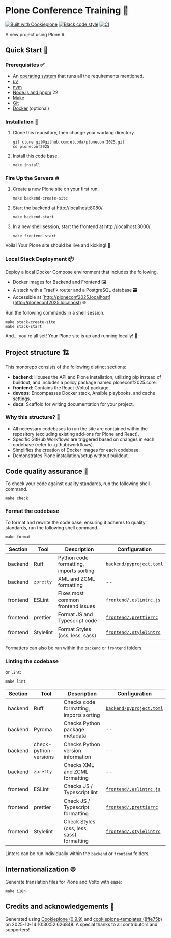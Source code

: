 # Plone Conference Training 🚀

[![Built with Cookieplone](https://img.shields.io/badge/built%20with-Cookieplone-0083be.svg?logo=cookiecutter)](https://github.com/plone/cookieplone-templates/)
[![Black code style](https://img.shields.io/badge/code%20style-black-000000.svg)](https://github.com/psf/black)
[![CI](https://github.com/elcoda/ploneconf2025/actions/workflows/main.yml/badge.svg)](https://github.com/elcoda/ploneconf2025/actions/workflows/main.yml)

A new project using Plone 6.

## Quick Start 🏁

### Prerequisites ✅

-   An [operating system](https://6.docs.plone.org/install/create-project-cookieplone.html#prerequisites-for-installation) that runs all the requirements mentioned.
-   [uv](https://6.docs.plone.org/install/create-project-cookieplone.html#uv)
-   [nvm](https://6.docs.plone.org/install/create-project-cookieplone.html#nvm)
-   [Node.js and pnpm](https://6.docs.plone.org/install/create-project.html#node-js) 22
-   [Make](https://6.docs.plone.org/install/create-project-cookieplone.html#make)
-   [Git](https://6.docs.plone.org/install/create-project-cookieplone.html#git)
-   [Docker](https://docs.docker.com/get-started/get-docker/) (optional)


### Installation 🔧

1.  Clone this repository, then change your working directory.

    ```shell
    git clone git@github.com:elcoda/ploneconf2025.git
    cd ploneconf2025
    ```

2.  Install this code base.

    ```shell
    make install
    ```


### Fire Up the Servers 🔥

1.  Create a new Plone site on your first run.

    ```shell
    make backend-create-site
    ```

2.  Start the backend at http://localhost:8080/.

    ```shell
    make backend-start
    ```

3.  In a new shell session, start the frontend at http://localhost:3000/.

    ```shell
    make frontend-start
    ```

Voila! Your Plone site should be live and kicking! 🎉

### Local Stack Deployment 📦

Deploy a local Docker Compose environment that includes the following.

- Docker images for Backend and Frontend 🖼️
- A stack with a Traefik router and a PostgreSQL database 🗃️
- Accessible at [http://ploneconf2025.localhost](http://ploneconf2025.localhost) 🌐

Run the following commands in a shell session.

```shell
make stack-create-site
make stack-start
```

And... you're all set! Your Plone site is up and running locally! 🚀

## Project structure 🏗️

This monorepo consists of the following distinct sections:

- **backend**: Houses the API and Plone installation, utilizing pip instead of buildout, and includes a policy package named ploneconf2025.core.
- **frontend**: Contains the React (Volto) package.
- **devops**: Encompasses Docker stack, Ansible playbooks, and cache settings.
- **docs**: Scaffold for writing documentation for your project.

### Why this structure? 🤔

- All necessary codebases to run the site are contained within the repository (excluding existing add-ons for Plone and React).
- Specific GitHub Workflows are triggered based on changes in each codebase (refer to .github/workflows).
- Simplifies the creation of Docker images for each codebase.
- Demonstrates Plone installation/setup without buildout.

## Code quality assurance 🧐

To check your code against quality standards, run the following shell command.

```shell
make check
```

### Format the codebase

To format and rewrite the code base, ensuring it adheres to quality standards, run the following shell command.

```shell
make format
```

| Section | Tool | Description | Configuration |
| --- | --- | --- | --- |
| backend | Ruff | Python code formatting, imports sorting  | [`backend/pyproject.toml`](./backend/pyproject.toml) |
| backend | `zpretty` | XML and ZCML formatting  | -- |
| frontend | ESLint | Fixes most common frontend issues | [`frontend/.eslintrc.js`](.frontend/.eslintrc.js) |
| frontend | prettier | Format JS and Typescript code  | [`frontend/.prettierrc`](.frontend/.prettierrc) |
| frontend | Stylelint | Format Styles (css, less, sass)  | [`frontend/.stylelintrc`](.frontend/.stylelintrc) |

Formatters can also be run within the `backend` or `frontend` folders.

### Linting the codebase
or `lint`:

 ```shell
make lint
```

| Section | Tool | Description | Configuration |
| --- | --- | --- | --- |
| backend | Ruff | Checks code formatting, imports sorting  | [`backend/pyproject.toml`](./backend/pyproject.toml) |
| backend | Pyroma | Checks Python package metadata  | -- |
| backend | check-python-versions | Checks Python version information  | -- |
| backend | `zpretty` | Checks XML and ZCML formatting  | -- |
| frontend | ESLint | Checks JS / Typescript lint | [`frontend/.eslintrc.js`](.frontend/.eslintrc.js) |
| frontend | prettier | Check JS / Typescript formatting  | [`frontend/.prettierrc`](.frontend/.prettierrc) |
| frontend | Stylelint | Check Styles (css, less, sass) formatting  | [`frontend/.stylelintrc`](.frontend/.stylelintrc) |

Linters can be run individually within the `backend` or `frontend` folders.

## Internationalization 🌐

Generate translation files for Plone and Volto with ease:

```shell
make i18n
```

## Credits and acknowledgements 🙏

Generated using [Cookieplone (0.9.9)](https://github.com/plone/cookieplone) and [cookieplone-templates (8ffe75b)](https://github.com/plone/cookieplone-templates/commit/8ffe75bb78ec0325afa837c962d114c1f6845ef2) on 2025-10-14 10:30:52.626848. A special thanks to all contributors and supporters!

